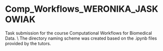 # Comp_Workflows_WERONIKA_JASKOWIAK
Task submission for the course Computational Workflows for Biomedical Data. \\
The directory naming scheme was created based on the .ipynb files provided by the tutors.
